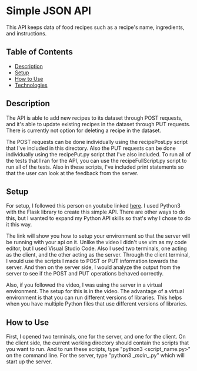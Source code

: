 # Simple JSON API

This API keeps data of food recipes such as a recipe's name, ingredients, and instructions. 

## Table of Contents
* [Description](#description)
* [Setup](#setup)
* [How to Use](#howtouse)
* [Technologies](#technologies)

## Description

The API is able to add new recipes to its dataset through POST requests, and it's able to update existing recipes in the dataset through PUT requests. There is currently not option for deleting a recipe in the dataset. 

The POST requests can be done individually using the recipePost.py script that I've included in this directory. Also the PUT requests can be done individually using the recipePut.py script that I've also included. To run all of the tests that I ran for the API, you can use the recipeFullScript.py script to run all of the tests. Also in these scripts, I've included print statements so that the user can look at the feedback from the server. 

## Setup 

For setup, I followed this person on youtube linked [here](https://www.youtube.com/watch?v=Xw6F4N1j9v4). I used Python3 with the Flask library to create this simple API. There are other ways to do this, but I wanted to expand my Python API skills so that's why I chose to do it this way. 

The link will show you how to setup your environment so that the server will be running with your api on it. Unlike the video I didn't use vim as my code editor, but I used Visual Studio Code. Also I used two terminals, one acting as the client, and the other acting as the server. Through the client terminal, I would use the scripts I made to POST or PUT information towards the server. And then on the server side, I would analyze the output from the server to see if the POST and PUT operations behaved correctly. 

Also, if you followed the video, I was using the server in a virtual environment. The setup for this is in the video. The advantage of a virtual environment is that you can run different versions of libraries. This helps when you have multiple Python files that use different versions of libraries. 

## How to Use

First, I opened two terminals, one for the server, and one for the client. On the client side, the current working directory should contain the scripts that you want to run. And to run these scripts, type "python3 <script_name.py>" on the command line. For the server, type "python3 \__main__.py" which will start up the server. 
